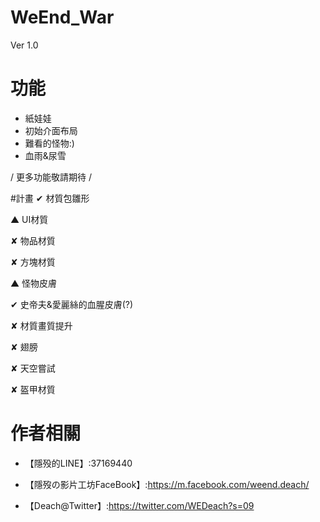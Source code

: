 # WeEnd_War

Ver 1.0


# 功能
- 紙娃娃
- 初始介面布局
- 難看的怪物:)
- 血雨&尿雪

/ 更多功能敬請期待 /

#計畫
✔ 材質包雛形

▲ UI材質

✘ 物品材質

✘ 方塊材質

▲ 怪物皮膚

✔ 史帝夫&愛麗絲的血腥皮膚(?)

✘ 材質畫質提升

✘ 翅膀

✘ 天空嘗試

✘ 盔甲材質

# 作者相關

- 【隱殁的LINE】:37169440

- 【隱歿の影片工坊FaceBook】:https://m.facebook.com/weend.deach/

- 【Deach@Twitter】:https://twitter.com/WEDeach?s=09

